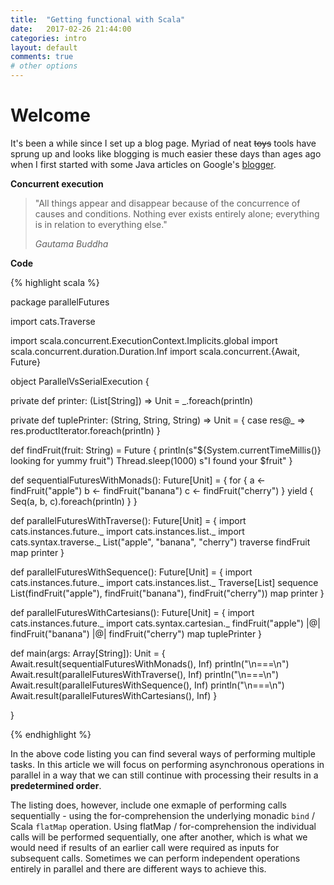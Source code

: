 ```yaml
---
title:  "Getting functional with Scala"
date:   2017-02-26 21:44:00
categories: intro
layout: default
comments: true
# other options
---
```


# Welcome
It's been a while since I set up a blog page. Myriad of neat ~~toys~~ tools have sprung up and looks like blogging is much easier these days than ages ago when I first started with some Java articles on Google's [blogger](http://it-demystified.blogspot.co.uk/).



**Concurrent execution**

> "All things appear and disappear because of the concurrence of causes and conditions. Nothing ever exists entirely alone; everything is in relation to everything else."
> 
> _Gautama Buddha_

**Code**

{% highlight scala %}

package parallelFutures

import cats.Traverse

import scala.concurrent.ExecutionContext.Implicits.global
import scala.concurrent.duration.Duration.Inf
import scala.concurrent.{Await, Future}

object ParallelVsSerialExecution {

  private def printer: (List[String]) => Unit = _.foreach(println)

  private def tuplePrinter: (String, String, String) => Unit = {
    case res@_ => res.productIterator.foreach(println)
  }

  def findFruit(fruit: String) = Future {
    println(s"${System.currentTimeMillis()} looking for yummy fruit")
    Thread.sleep(1000)
    s"I found your $fruit"
  }

  def sequentialFuturesWithMonads(): Future[Unit] = {
    for {
      a <- findFruit("apple")
      b <- findFruit("banana")
      c <- findFruit("cherry")
    } yield {
      Seq(a, b, c).foreach(println)
    }
  }

  def parallelFuturesWithTraverse(): Future[Unit] = {
    import cats.instances.future._
    import cats.instances.list._
    import cats.syntax.traverse._
    List("apple", "banana", "cherry") traverse findFruit map printer
  }

  def parallelFuturesWithSequence(): Future[Unit] = {
    import cats.instances.future._
    import cats.instances.list._
    Traverse[List] sequence List(findFruit("apple"), findFruit("banana"), findFruit("cherry")) map printer
  }


  def parallelFuturesWithCartesians(): Future[Unit] = {
    import cats.instances.future._
    import cats.syntax.cartesian._
    findFruit("apple") |@| findFruit("banana") |@| findFruit("cherry") map tuplePrinter
  }

  def main(args: Array[String]): Unit = {
    Await.result(sequentialFuturesWithMonads(), Inf)
    println("\n===\n")
    Await.result(parallelFuturesWithTraverse(), Inf)
    println("\n===\n")
    Await.result(parallelFuturesWithSequence(), Inf)
    println("\n===\n")
    Await.result(parallelFuturesWithCartesians(), Inf)
  }

}

{% endhighlight %}


In the above code listing you can find several ways of performing multiple tasks.
In this article we will focus on performing asynchronous operations in parallel in a way that we can still continue with  processing their results in a **predetermined order**.

The listing does, however, include one exmaple of performing calls sequentially - using the for-comprehension the underlying  monadic `bind` / Scala `flatMap` operation. Using flatMap / for-comprehension the individual calls will be performed sequentially, one after another, which is what we would need if results of an earlier call were required as inputs for subsequent calls. Sometimes we can perform independent operations entirely in parallel and there are different ways to achieve this.

